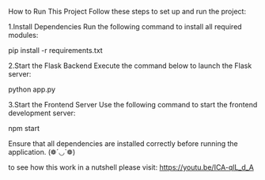 How to Run This Project
Follow these steps to set up and run the project:

1.Install Dependencies
Run the following command to install all required modules:

pip install -r requirements.txt  

2.Start the Flask Backend
Execute the command below to launch the Flask server:

python app.py  

3.Start the Frontend Server
Use the following command to start the frontend development server:

npm start

Ensure that all dependencies are installed correctly before running the application. (❁´◡`❁)

to see how this work in a nutshell please visit:
https://youtu.be/ICA-qlL_d_A